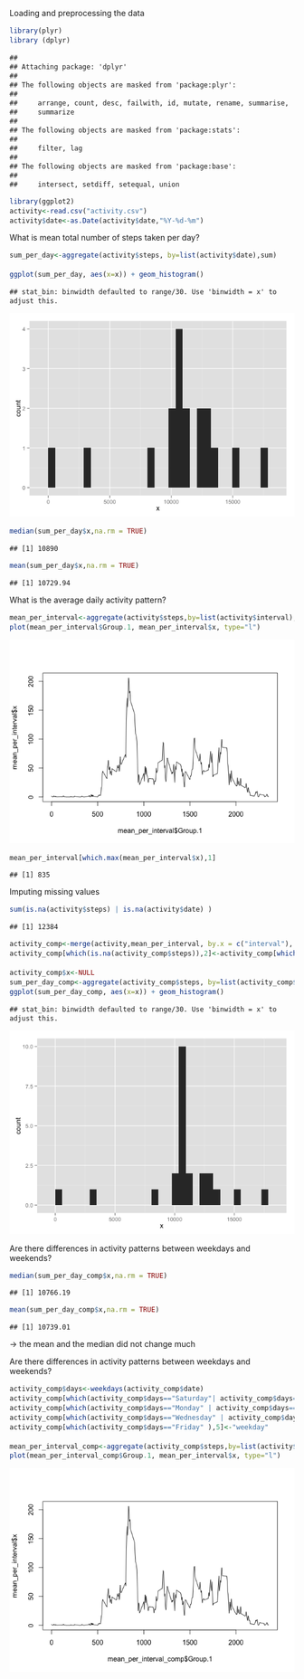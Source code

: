 
Loading and preprocessing the data


```r
library(plyr)
library (dplyr)
```

```
## 
## Attaching package: 'dplyr'
## 
## The following objects are masked from 'package:plyr':
## 
##     arrange, count, desc, failwith, id, mutate, rename, summarise,
##     summarize
## 
## The following objects are masked from 'package:stats':
## 
##     filter, lag
## 
## The following objects are masked from 'package:base':
## 
##     intersect, setdiff, setequal, union
```

```r
library(ggplot2)
activity<-read.csv("activity.csv")
activity$date<-as.Date(activity$date,"%Y-%d-%m")
```

What is mean total number of steps taken per day?


```r
sum_per_day<-aggregate(activity$steps, by=list(activity$date),sum)

ggplot(sum_per_day, aes(x=x)) + geom_histogram()
```

```
## stat_bin: binwidth defaulted to range/30. Use 'binwidth = x' to adjust this.
```

![](PA1_template_files/figure-html/unnamed-chunk-2-1.png) 

```r
median(sum_per_day$x,na.rm = TRUE)
```

```
## [1] 10890
```

```r
mean(sum_per_day$x,na.rm = TRUE)
```

```
## [1] 10729.94
```

What is the average daily activity pattern?


```r
mean_per_interval<-aggregate(activity$steps,by=list(activity$interval),mean,na.rm=TRUE)
plot(mean_per_interval$Group.1, mean_per_interval$x, type="l")
```

![](PA1_template_files/figure-html/unnamed-chunk-3-1.png) 

```r
mean_per_interval[which.max(mean_per_interval$x),1]
```

```
## [1] 835
```

Imputing missing values


```r
sum(is.na(activity$steps) | is.na(activity$date) )
```

```
## [1] 12384
```

```r
activity_comp<-merge(activity,mean_per_interval, by.x = c("interval"), by.y = c("Group.1"))
activity_comp[which(is.na(activity_comp$steps)),2]<-activity_comp[which(is.na(activity_comp$steps)),4]

activity_comp$x<-NULL    
sum_per_day_comp<-aggregate(activity_comp$steps, by=list(activity_comp$date),sum)
ggplot(sum_per_day_comp, aes(x=x)) + geom_histogram()    
```

```
## stat_bin: binwidth defaulted to range/30. Use 'binwidth = x' to adjust this.
```

![](PA1_template_files/figure-html/unnamed-chunk-4-1.png) 


Are there differences in activity patterns between weekdays and weekends?


```r
median(sum_per_day_comp$x,na.rm = TRUE)
```

```
## [1] 10766.19
```

```r
mean(sum_per_day_comp$x,na.rm = TRUE)
```

```
## [1] 10739.01
```

-> the mean and the median did not change much

Are there differences in activity patterns between weekdays and weekends?

```r
activity_comp$days<-weekdays(activity_comp$date)
activity_comp[which(activity_comp$days=="Saturday"| activity_comp$days=="Sunday"),5]<-"weekend"
activity_comp[which(activity_comp$days=="Monday" | activity_comp$days=="Tuesday"),5]<-"weekday"
activity_comp[which(activity_comp$days=="Wednesday" | activity_comp$days=="Thursday"),5]<-"weekday"
activity_comp[which(activity_comp$days=="Friday" ),5]<-"weekday"

mean_per_interval_comp<-aggregate(activity_comp$steps,by=list(activity$interval),mean,na.rm=TRUE)
plot(mean_per_interval_comp$Group.1, mean_per_interval$x, type="l")
```

![](PA1_template_files/figure-html/unnamed-chunk-6-1.png) 
